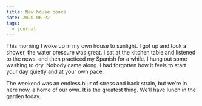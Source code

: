 ```yaml
---
title: New house peace
date: 2020-06-22
tags:
  - journal
---
```


This morning I woke up in my own house to sunlight. I got up and took a shower, the water pressure was great. I sat at the kitchen table and listened to the news, and then practiced my Spanish for a while. I hung out some washing to dry. Nobody came along. I had forgotten how it feels to start your day quietly and at your own pace.

The weekend was an endless blur of stress and back strain, but we’re in here now, a home of our own. It is the greatest thing. We’ll have lunch in the garden today.
